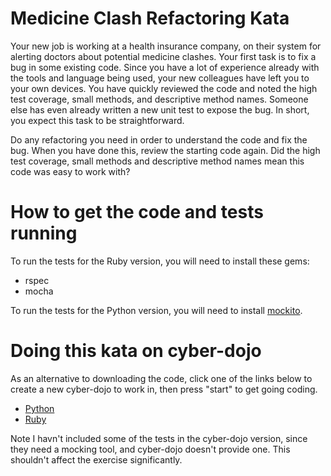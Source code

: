 # Medicine Clash Refactoring Kata 

Your new job is working at a health insurance company, on their system for alerting doctors about potential medicine clashes. Your first task is to fix a bug in some existing code. Since you have a lot of experience already with the tools and language being used, your new colleagues have left you to your own devices. You have quickly reviewed the code and noted the high test coverage, small methods, and descriptive method names. Someone else has even already written a new unit test to expose the bug. In short, you expect this task to be straightforward.

Do any refactoring you need in order to understand the code and fix the bug. When you have done this, review the starting code again. Did the high test coverage, small methods and descriptive method names mean this code was easy to work with?

# How to get the code and tests running

To run the tests for the Ruby version, you will need to install these gems:

- rspec
- mocha

To run the tests for the Python version, you will need to install [mockito](http://code.google.com/p/mockito-python/).

# Doing this kata on cyber-dojo

As an alternative to downloading the code, click one of the links below to create a new cyber-dojo to work in, then press "start" to get going coding. 

- [Python](http://cyber-dojo.com/forker/fork/873FECBDFE?avatar=deer&tag=12)
- [Ruby](http://cyber-dojo.com/forker/fork/8920A37C57?avatar=raccoon&tag=11)

Note I havn't included some of the tests in the cyber-dojo version, since they need a mocking tool, and cyber-dojo doesn't provide one. This shouldn't affect the exercise significantly.
